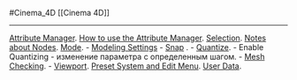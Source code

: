 #Cinema_4D 
[[Cinema 4D]]
___________
[Attribute Manager](https://help.maxon.net/c4d/2023/en-us/Default.htm#html/5821.html?TocPath=Attribute%2520Manager%257C_____0).
[How to use the Attribute Manager](https://help.maxon.net/c4d/2023/en-us/Content/html/5822.html?TocPath=Attribute%2520Manager%257C_____1).
[Selection](https://help.maxon.net/c4d/2023/en-us/Content/html/5823.html?TocPath=Attribute%2520Manager%257C_____2).
[Notes about Nodes](https://help.maxon.net/c4d/2023/en-us/Content/html/79524.html?TocPath=Attribute%2520Manager%257C_____3).
[Mode](https://help.maxon.net/c4d/2023/en-us/Content/html/5824.html?TocPath=Attribute%2520Manager%257CMode%257C_____0).
	- [Modeling Settings](https://help.maxon.net/c4d/2023/en-us/Content/html/DMODELING.html?TocPath=Attribute%2520Manager%257CMode%257CModeling%2520Settings%257C_____0) 
		- [Snap](https://help.maxon.net/c4d/2023/en-us/Content/html/DMODELING-SNAP_SETTINGS.html?TocPath=Attribute%2520Manager%257CMode%257CModeling%2520Settings%257C_____1) .
		- [Quantize](https://help.maxon.net/c4d/2023/en-us/Content/html/DMODELING-QUANTIZE_SETTINGS.html?TocPath=Attribute%2520Manager%257CMode%257CModeling%2520Settings%257C_____2).
			- Enable Quantizing - изменение параметра с определенным шагом.
		- [Mesh Checking](https://help.maxon.net/c4d/2023/en-us/Content/html/DMODELING-MESH_CHECK.html?TocPath=Attribute%2520Manager%257CMode%257CModeling%2520Settings%257C_____3).
	- [Viewport](https://help.maxon.net/c4d/2023/en-us/Content/html/DBASEDRAW.html?TocPath=Attribute%2520Manager%257CMode%257CViewport%257C_____0).
[Preset System and Edit Menu](https://help.maxon.net/c4d/2023/en-us/Content/html/5825.html?TocPath=Attribute%2520Manager%257C_____5).
[User Data](https://help.maxon.net/c4d/2023/en-us/Content/html/5826.html?TocPath=Attribute%2520Manager%257C_____6).
